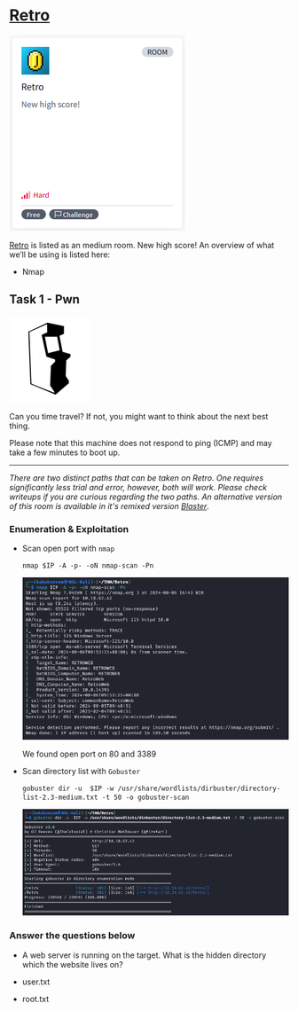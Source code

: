 # [Retro](https://tryhackme.com/r/room/retro)

![Retro](./images/Retro.png)

[Retro](https://tryhackme.com/r/room/retro) is listed as an medium room. New high score! An overview of what we’ll be using is listed here:

* Nmap

## Task 1 - Pwn

![logo](./images/logo.png)

Can you time travel? If not, you might want to think about the next best thing.

Please note that this machine does not respond to ping (ICMP) and may take a few minutes to boot up.

-------------------------------------

_There are two distinct paths that can be taken on Retro. One requires significantly less trial and error, however, both will work. Please check writeups if you are curious regarding the two paths. An alternative version of this room is available in it's remixed version [Blaster](https://tryhackme.com/room/blaster)_.

### Enumeration & Exploitation

* Scan open port with `nmap`

	```
	nmap $IP -A -p- -oN nmap-scan -Pn
	```

	![nmap](./images/nmap.png)

	We found open port on 80 and 3389

* Scan directory list with `Gobuster`

	```
	gobuster dir -u  $IP -w /usr/share/wordlists/dirbuster/directory-list-2.3-medium.txt -t 50 -o gobuster-scan
	```

	![gobuster](./images/gobuster.png)

### Answer the questions below

* A web server is running on the target. What is the hidden directory which the website lives on?


* user.txt


* root.txt

